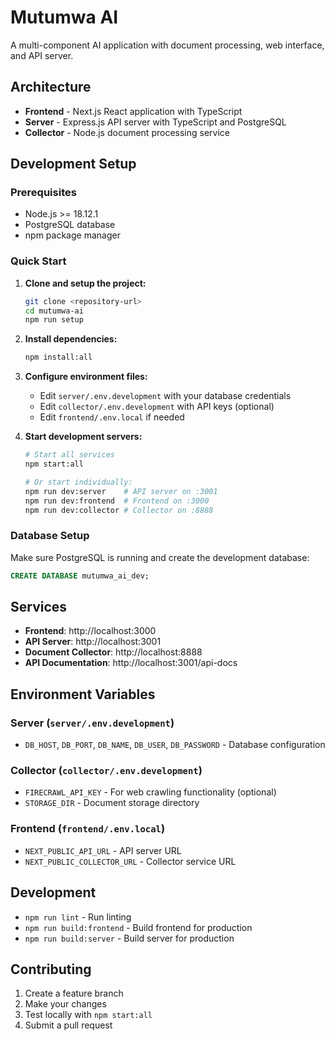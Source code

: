 # Mutumwa AI

A multi-component AI application with document processing, web interface, and API server.

## Architecture

- **Frontend** - Next.js React application with TypeScript
- **Server** - Express.js API server with TypeScript and PostgreSQL  
- **Collector** - Node.js document processing service

## Development Setup

### Prerequisites

- Node.js >= 18.12.1
- PostgreSQL database
- npm package manager

### Quick Start

1. **Clone and setup the project:**
   ```bash
   git clone <repository-url>
   cd mutumwa-ai
   npm run setup
   ```

2. **Install dependencies:**
   ```bash
   npm install:all
   ```

3. **Configure environment files:**
   - Edit `server/.env.development` with your database credentials
   - Edit `collector/.env.development` with API keys (optional)
   - Edit `frontend/.env.local` if needed

4. **Start development servers:**
   ```bash
   # Start all services
   npm start:all
   
   # Or start individually:
   npm run dev:server    # API server on :3001
   npm run dev:frontend  # Frontend on :3000  
   npm run dev:collector # Collector on :8888
   ```

### Database Setup

Make sure PostgreSQL is running and create the development database:

```sql
CREATE DATABASE mutumwa_ai_dev;
```

## Services

- **Frontend**: http://localhost:3000
- **API Server**: http://localhost:3001
- **Document Collector**: http://localhost:8888
- **API Documentation**: http://localhost:3001/api-docs

## Environment Variables

### Server (`server/.env.development`)
- `DB_HOST`, `DB_PORT`, `DB_NAME`, `DB_USER`, `DB_PASSWORD` - Database configuration

### Collector (`collector/.env.development`)  
- `FIRECRAWL_API_KEY` - For web crawling functionality (optional)
- `STORAGE_DIR` - Document storage directory

### Frontend (`frontend/.env.local`)
- `NEXT_PUBLIC_API_URL` - API server URL
- `NEXT_PUBLIC_COLLECTOR_URL` - Collector service URL

## Development

- `npm run lint` - Run linting
- `npm run build:frontend` - Build frontend for production
- `npm run build:server` - Build server for production

## Contributing

1. Create a feature branch
2. Make your changes
3. Test locally with `npm start:all`
4. Submit a pull request
